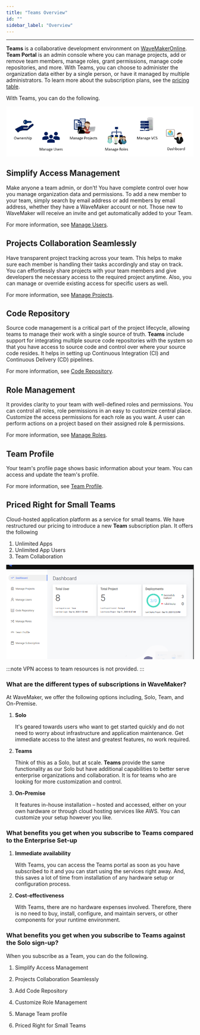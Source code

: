 ```yaml
---
title: "Teams Overview"
id: ""
sidebar_label: "Overview"
---
```

---

**Teams** is a collaborative development environment on [WaveMakerOnline](https://www.wavemakeronline.com/). <br>
**Team Portal** is an admin console where you can manage projects, add or remove team members, manage roles, grant permissions, manage code repositories, and more. With Teams, you can choose to administer the organization data either by a single person, or have it managed by multiple administrators. To learn more about the subscription plans, see the [pricing table](https://www.wavemaker.com/pricing/ "WaveMaker Teams Pricing").

With Teams, you can do the following.

![teams overview](/learn/assets/teams-overview.png)

## Simplify Access Management

Make anyone a team admin, or don’t! You have complete control over how you manage organization data and permissions. To add a new member to your team, simply search by email address or add members by email address, whether they have a WaveMaker account or not. Those new to WaveMaker will receive an invite and get automatically added to your Team. 

For more information, see [Manage Users](/learn/teams/manage-users).

## Projects Collaboration Seamlessly

Have transparent project tracking across your team. This helps to make sure each member is handling their tasks accordingly and stay on track. You can effortlessly share projects with your team members and give developers the necessary access to the required project anytime. Also, you can manage or override existing access for specific users as well. 

For more information, see [Manage Projects](/learn/teams/manage-projects).

## Code Repository

Source code management is a critical part of the project lifecycle, allowing teams to manage their work with a single source of truth. **Teams** include support for integrating multiple source code repositories with the system so that you have access to source code and control over where your source code resides. It helps in setting up Continuous Integration (CI) and Continuous Delivery (CD) pipelines. 

For more information, see [Code Repository](/learn/teams/code-repository).

## Role Management

It provides clarity to your team with well-defined roles and permissions. You can control all roles, role permissions in an easy to customize central place. Customize the access permissions for each role as you want. A user can perform actions on a project based on their assigned role & permissions. 

For more information, see [Manage Roles](/learn/teams/manage-roles).

## Team Profile

Your team's profile page shows basic information about your team. You can access and update the team's profile.

For more information, see [Team Profile](/learn/teams/team-profile).

## Priced Right for Small Teams

Cloud-hosted application platform as a service for small teams. We have restructured our pricing to introduce a new **Team** subscription plan. It offers the following

1. Unlimited Apps
2. Unlimited App Users
3. Team Collaboration

![teams overview](/learn/assets/wavemaker-teams-overview.png)

:::note
VPN access to team resources is not provided.
:::


### What are the different types of subscriptions in WaveMaker?


At WaveMaker, we offer the following options including, Solo, Team, and On-Premise.

1. **Solo**

    It's geared towards users who want to get started quickly and do not need to worry about infrastructure and application maintenance. Get immediate access to the latest and greatest features, no work required.

2. **Teams**

    Think of this as a Solo, but at scale. **Teams** provide the same functionality as our Solo but have additional capabilities to better serve enterprise organizations and collaboration. It is for teams who are looking for more customization and control.

3. **On-Premise**

    It features in-house installation – hosted and accessed, either on your own hardware or through cloud hosting services like AWS. You can customize your setup however you like.

### What benefits you get when you subscribe to Teams compared to the Enterprise Set-up


1. **Immediate availability**

    With Teams, you can access the Teams portal as soon as you have subscribed to it and you can start using the services right away. And, this saves a lot of time from installation of any hardware setup or configuration process.

2. **Cost-effectiveness**

    With Teams, there are no hardware expenses involved. Therefore, there is no need to buy, install, configure, and maintain servers, or other components for your runtime environment.

### What benefits you get when you subscribe to Teams against the Solo sign-up?

When you subscribe as a Team, you can do the following.

1. Simplify Access Management

2. Projects Collaboration Seamlessly

3. Add Code Repository

4. Customize Role Management

5. Manage Team profile

6. Priced Right for Small Teams
